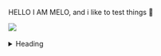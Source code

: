 HELLO I AM MELO, and i like to test things 👾

[<img src="camaie-furniture_e-store.gif"/>]() 

<details>
<summary>Heading</summary>
    + markdown list 1
        + nested list 1
        + nested list 2
    + markdown list 2
    [<img src="study1_chairMarcelBreuer_eeveTest.jpg"/>]() 
</details>
